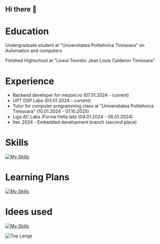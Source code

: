 ## Hi there 👋

# Education
Undergraduate student at "Universitatea Politehnica Timisoara" on Automation and computers

Finished Highschool at "Liceul Teoretic Jean Louis Calderon Timisoara"

# Experience
* Backend developer for mezoni.ro (07.01.2024 - current)
* UPT DSP Labs (03.01.2024 - current)
* Tutor for computer programming class at "Universitatea Politehnica Timisoara" (10.01.2024 - 01.10.2025)
* Liga AC Labs (Forvia Hella lab) (04.01.2024 - 06.01.2024)
* Itec 2024 - Embedded development branch (second place)
  
# Skills
[![My Skills](https://skillicons.dev/icons?i=js,html,css,php,wordpress,aws,bootstrap,laravel,mysql,c,cpp,cs,arduino,github,linux,matlab,java,postman,py)](https://skillicons.dev)
# Learning Plans
[![My Skills](https://skillicons.dev/icons?i=azure,androidstudio,angular,powershell,bash,jquery,nodejs,react,unreal,unity,dotnet)](https://skillicons.dev)
# Idees used
[![My Skills](https://skillicons.dev/icons?i=clion,phpstorm,pycharm,vscode,idea)](https://skillicons.dev)

![Top Langs](https://github-readme-stats.vercel.app/api/top-langs/?username=DenisCosmin21&layout=compact)
<!--
**DenisCosmin21/DenisCosmin21** is a ✨ _special_ ✨ repository because its `README.md` (this file) appears on your GitHub profile.

Here are some ideas to get you started:

- 🔭 I’m currently working on ...
- 🌱 I’m currently learning ...
- 👯 I’m looking to collaborate on ...
- 🤔 I’m looking for help with ...
- 💬 Ask me about ...
- 📫 How to reach me: ...
- 😄 Pronouns: ...
- ⚡ Fun fact: ...
-->

